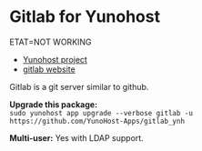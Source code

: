 # Gitlab for Yunohost

ETAT=NOT WORKING
- [Yunohost project](https://yunohost.org)
- [gitlab website](https://gitlab.com)

Gitlab is a git server similar to github.





**Upgrade this package:**  
`sudo yunohost app upgrade --verbose gitlab -u https://github.com/YunoHost-Apps/gitlab_ynh`

**Multi-user:** Yes with LDAP support.

